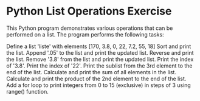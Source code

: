 # Python List Operations Exercise

This Python program demonstrates various operations that can be performed on a list. The program performs the following tasks:

Define a list 'liste' with elements [170, 3.8, 0, 22, 7.2, 55, 18]
Sort and print the list.
Append '.05' to the list and print the updated list.
Reverse and print the list.
Remove '3.8' from the list and print the updated list.
Print the index of '3.8'.
Print the index of '22'.
Print the sublist from the 3rd element to the end of the list.
Calculate and print the sum of all elements in the list.
Calculate and print the product of the 2nd element to the end of the list.
Add a for loop to print integers from 0 to 15 (exclusive) in steps of 3 using range() function.
